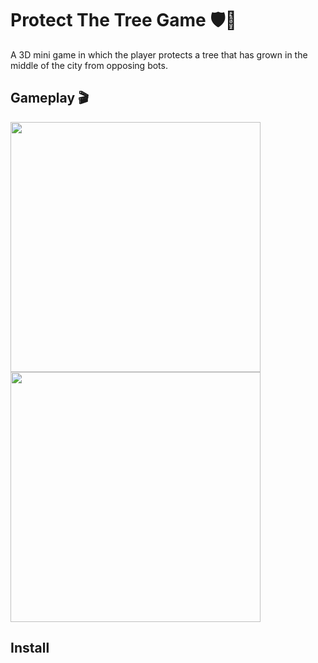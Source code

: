 # Protect The Tree Game 🛡🌳
A 3D mini game in which the player protects a tree that has grown in the middle of the city from opposing bots.
## Gameplay :clapper:
<image src="https://github.com/user-attachments/assets/08f515f8-7781-462d-9904-b107613e8e84" height=400></image>
<img src="ProtectTheTreeMiniGameklip-Trim-ezgif.com-video-to-gif-converter.gif" height=400>

## Install
